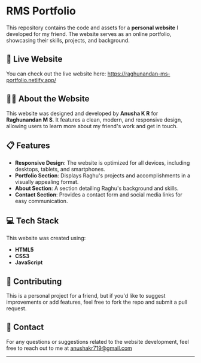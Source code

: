 # RMS Portfolio

This repository contains the code and assets for a **personal website** I developed for my friend. The website serves as an online portfolio, showcasing their skills, projects, and background.

## 🚀 Live Website

You can check out the live website here: https://raghunandan-ms-portfolio.netlify.app/

## 👨‍💻 About the Website

This website was designed and developed by **Anusha K R** for **Raghunandan M S**. It features a clean, modern, and responsive design, allowing users to learn more about my friend's work and get in touch.

## 📋 Features

- **Responsive Design**: The website is optimized for all devices, including desktops, tablets, and smartphones.
- **Portfolio Section**: Displays Raghu's projects and accomplishments in a visually appealing format.
- **About Section**: A section detailing Raghu's background and skills.
- **Contact Section**: Provides a contact form and social media links for easy communication.

## 💻 Tech Stack

This website was created using:

- **HTML5**
- **CSS3**
- **JavaScript**

## 🤝 Contributing

This is a personal project for a friend, but if you'd like to suggest improvements or add features, feel free to fork the repo and submit a pull request.

## 📧 Contact

For any questions or suggestions related to the website development, feel free to reach out to me at anushakr719@gmail.com

---
